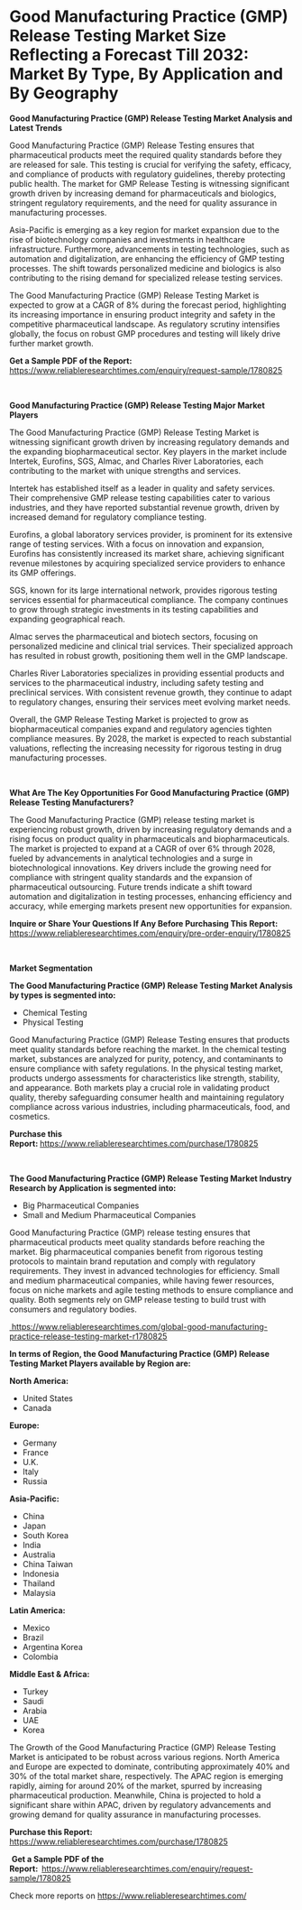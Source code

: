 <p><h1>Good Manufacturing Practice (GMP) Release Testing Market Size Reflecting a Forecast Till 2032: Market By Type, By Application and By Geography</h1></p><p><strong>Good Manufacturing Practice (GMP) Release Testing Market Analysis and Latest Trends</strong></p>
<p><p>Good Manufacturing Practice (GMP) Release Testing ensures that pharmaceutical products meet the required quality standards before they are released for sale. This testing is crucial for verifying the safety, efficacy, and compliance of products with regulatory guidelines, thereby protecting public health. The market for GMP Release Testing is witnessing significant growth driven by increasing demand for pharmaceuticals and biologics, stringent regulatory requirements, and the need for quality assurance in manufacturing processes.</p><p>Asia-Pacific is emerging as a key region for market expansion due to the rise of biotechnology companies and investments in healthcare infrastructure. Furthermore, advancements in testing technologies, such as automation and digitalization, are enhancing the efficiency of GMP testing processes. The shift towards personalized medicine and biologics is also contributing to the rising demand for specialized release testing services. </p><p>The Good Manufacturing Practice (GMP) Release Testing Market is expected to grow at a CAGR of 8% during the forecast period, highlighting its increasing importance in ensuring product integrity and safety in the competitive pharmaceutical landscape. As regulatory scrutiny intensifies globally, the focus on robust GMP procedures and testing will likely drive further market growth.</p></p>
<p><strong>Get a Sample PDF of the Report:&nbsp;</strong> <a href="https://www.reliableresearchtimes.com/enquiry/request-sample/1780825?utm_campaign=2719&utm_medium=2&utm_source=Github&utm_content=ia&utm_term=11032025&utm_id=good-manufacturing-practice-gmp-release-testing">https://www.reliableresearchtimes.com/enquiry/request-sample/1780825</a></p>
<p>&nbsp;</p>
<p><strong>Good Manufacturing Practice (GMP) Release Testing Major Market Players</strong></p>
<p><p>The Good Manufacturing Practice (GMP) Release Testing Market is witnessing significant growth driven by increasing regulatory demands and the expanding biopharmaceutical sector. Key players in the market include Intertek, Eurofins, SGS, Almac, and Charles River Laboratories, each contributing to the market with unique strengths and services.</p><p>Intertek has established itself as a leader in quality and safety services. Their comprehensive GMP release testing capabilities cater to various industries, and they have reported substantial revenue growth, driven by increased demand for regulatory compliance testing.</p><p>Eurofins, a global laboratory services provider, is prominent for its extensive range of testing services. With a focus on innovation and expansion, Eurofins has consistently increased its market share, achieving significant revenue milestones by acquiring specialized service providers to enhance its GMP offerings.</p><p>SGS, known for its large international network, provides rigorous testing services essential for pharmaceutical compliance. The company continues to grow through strategic investments in its testing capabilities and expanding geographical reach.</p><p>Almac serves the pharmaceutical and biotech sectors, focusing on personalized medicine and clinical trial services. Their specialized approach has resulted in robust growth, positioning them well in the GMP landscape.</p><p>Charles River Laboratories specializes in providing essential products and services to the pharmaceutical industry, including safety testing and preclinical services. With consistent revenue growth, they continue to adapt to regulatory changes, ensuring their services meet evolving market needs.</p><p>Overall, the GMP Release Testing Market is projected to grow as biopharmaceutical companies expand and regulatory agencies tighten compliance measures. By 2028, the market is expected to reach substantial valuations, reflecting the increasing necessity for rigorous testing in drug manufacturing processes.</p></p>
<p>&nbsp;</p>
<p><strong>What Are The Key Opportunities For Good Manufacturing Practice (GMP) Release Testing Manufacturers?</strong></p>
<p><p>The Good Manufacturing Practice (GMP) release testing market is experiencing robust growth, driven by increasing regulatory demands and a rising focus on product quality in pharmaceuticals and biopharmaceuticals. The market is projected to expand at a CAGR of over 6% through 2028, fueled by advancements in analytical technologies and a surge in biotechnological innovations. Key drivers include the growing need for compliance with stringent quality standards and the expansion of pharmaceutical outsourcing. Future trends indicate a shift toward automation and digitalization in testing processes, enhancing efficiency and accuracy, while emerging markets present new opportunities for expansion.</p></p>
<p><strong>Inquire or Share Your Questions If Any Before Purchasing This Report:</strong> <a href="https://www.reliableresearchtimes.com/enquiry/pre-order-enquiry/1780825?utm_campaign=2719&utm_medium=2&utm_source=Github&utm_content=ia&utm_term=11032025&utm_id=good-manufacturing-practice-gmp-release-testing">https://www.reliableresearchtimes.com/enquiry/pre-order-enquiry/1780825</a></p>
<p>&nbsp;</p>
<p><strong>Market Segmentation</strong></p>
<p><strong>The Good Manufacturing Practice (GMP) Release Testing Market Analysis by types is segmented into:</strong></p>
<p><ul><li>Chemical Testing</li><li>Physical Testing</li></ul></p>
<p><p>Good Manufacturing Practice (GMP) Release Testing ensures that products meet quality standards before reaching the market. In the chemical testing market, substances are analyzed for purity, potency, and contaminants to ensure compliance with safety regulations. In the physical testing market, products undergo assessments for characteristics like strength, stability, and appearance. Both markets play a crucial role in validating product quality, thereby safeguarding consumer health and maintaining regulatory compliance across various industries, including pharmaceuticals, food, and cosmetics.</p></p>
<p><strong>Purchase this Report:&nbsp;</strong><a href="https://www.reliableresearchtimes.com/purchase/1780825?utm_campaign=2719&utm_medium=2&utm_source=Github&utm_content=ia&utm_term=11032025&utm_id=good-manufacturing-practice-gmp-release-testing">https://www.reliableresearchtimes.com/purchase/1780825</a></p>
<p>&nbsp;</p>
<p><strong>The Good Manufacturing Practice (GMP) Release Testing Market Industry Research by Application is segmented into:</strong></p>
<p><ul><li>Big Pharmaceutical Companies</li><li>Small and Medium Pharmaceutical Companies</li></ul></p>
<p><p>Good Manufacturing Practice (GMP) release testing ensures that pharmaceutical products meet quality standards before reaching the market. Big pharmaceutical companies benefit from rigorous testing protocols to maintain brand reputation and comply with regulatory requirements. They invest in advanced technologies for efficiency. Small and medium pharmaceutical companies, while having fewer resources, focus on niche markets and agile testing methods to ensure compliance and quality. Both segments rely on GMP release testing to build trust with consumers and regulatory bodies.</p></p>
<p><a href="https://www.reliableresearchtimes.com/global-good-manufacturing-practice-release-testing-market-r1780825?utm_campaign=2719&utm_medium=2&utm_source=Github&utm_content=ia&utm_term=11032025&utm_id=good-manufacturing-practice-gmp-release-testing">&nbsp;https://www.reliableresearchtimes.com/global-good-manufacturing-practice-release-testing-market-r1780825</a></p>
<p><strong>In terms of Region, the Good Manufacturing Practice (GMP) Release Testing Market Players available by Region are:</strong></p>
<p>
    <p> <strong> North America: </strong>
        <ul>
            <li>United States</li>
            <li>Canada</li>
        </ul>
        </p> 
    <p> <strong> Europe: </strong>
        <ul>
            <li>Germany</li>
            <li>France</li>
            <li>U.K.</li>
            <li>Italy</li>
            <li>Russia</li>
        </ul>
        </p> 
    <p> <strong> Asia-Pacific: </strong>
        <ul>
            <li>China</li>
            <li>Japan</li>
            <li>South Korea</li>
            <li>India</li>
            <li>Australia</li>
            <li>China Taiwan</li>
            <li>Indonesia</li>
            <li>Thailand</li>
            <li>Malaysia</li>
        </ul>
        </p> 
    <p> <strong> Latin America: </strong>
        <ul>
            <li>Mexico</li>
            <li>Brazil</li>
            <li>Argentina Korea</li>
            <li>Colombia</li>
        </ul>
        </p> 
    <p> <strong> Middle East & Africa: </strong>
        <ul>
            <li>Turkey</li>
            <li>Saudi</li>
            <li>Arabia</li>
            <li>UAE</li>
            <li>Korea</li>
        </ul>
    </p>
    </p>
<p><p>The Growth of the Good Manufacturing Practice (GMP) Release Testing Market is anticipated to be robust across various regions. North America and Europe are expected to dominate, contributing approximately 40% and 30% of the total market share, respectively. The APAC region is emerging rapidly, aiming for around 20% of the market, spurred by increasing pharmaceutical production. Meanwhile, China is projected to hold a significant share within APAC, driven by regulatory advancements and growing demand for quality assurance in manufacturing processes.</p></p>
<p><strong>Purchase this Report: </strong><a href="https://www.reliableresearchtimes.com/purchase/1780825?utm_campaign=2719&utm_medium=2&utm_source=Github&utm_content=ia&utm_term=11032025&utm_id=good-manufacturing-practice-gmp-release-testing">https://www.reliableresearchtimes.com/purchase/1780825</a></p>
<p>&nbsp;<strong>Get a Sample PDF of the Report:&nbsp;&nbsp;</strong><a href="https://www.reliableresearchtimes.com/enquiry/request-sample/1780825?utm_campaign=2719&utm_medium=2&utm_source=Github&utm_content=ia&utm_term=11032025&utm_id=good-manufacturing-practice-gmp-release-testing">https://www.reliableresearchtimes.com/enquiry/request-sample/1780825</a></p>
<p><strong></strong></p>
<p>Check more reports on <a href="https://www.reliableresearchtimes.com/?utm_campaign=2719&utm_medium=2&utm_source=Github&utm_content=ia&utm_term=11032025&utm_id=good-manufacturing-practice-gmp-release-testing">https://www.reliableresearchtimes.com/</a></p>